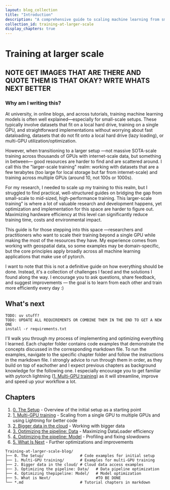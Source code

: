 ```yaml
---
layout: blog_collection
title: "Introduction"
description: "A comprehensive guide to scaling machine learning from small to larger training setups."
collection_id: training-at-larger-scale
display_chapters: true
---
```


# Training at larger scale

NOTE GET IMAGES THAT ARE THERE AND QUOTE THEM IS THAT OKAY?
WRTE WHATS NEXT BETTER
---

### Why am I writing this?

At university, in online blogs, and across tutorials, training machine learning models is often well explained—especially for small-scale setups. These typically involve datasets that fit on a local hard drive, training on a single GPU, and straightforward implementations without worrying about fast dataloading, datasets that do not fit onto a local hard drive (lazy loading), or multi-GPU utilization/optimization.

However, when transitioning to a larger setup —not massive SOTA-scale training across thousands of GPUs with internet-scale data, but something in between— good resources are harder to find and are scattered around. I call this the "larger-scale training" realm: working with datasets that are a few terabytes (too large for local storage but far from internet-scale) and training across multiple GPUs (around 10, not 100s or 1000s). 

For my research, I needed to scale up my training to this realm, but I struggled to find practical, well-structured guides on bridging the gap from small-scale to mid-sized, high-performance training. This larger-scale training" is where a lot of valuable research and development happens, yet optimization and implementation for this space are harder to figure out. Maximizing hardware efficiency at this level can significantly reduce training time, costs and environmental impact.

This guide is for those stepping into this space —researchers and practitioners who want to scale their training beyond a single GPU while making the most of the resources they have. My experience comes from working with geospatial data, so some examples may be domain-specific, but the core principles apply broadly across all machine learning applications that make use of pytorch.

I want to note that this is not a definitive guide on how everything should be done. Instead, it's a collection of challenges I faced and the solutions I found along the way. I encourage you to ask questions, share feedback, and suggest improvements — the goal is to learn from each other and train more efficiently every day :)

## What's next

```
TODO: uv stuff?
TODO: UPDATE ALL REQUIREMENTS OR COMBINE THEM IN THE END TO GET A NEW ONE
install -r requirements.txt
```

I'll walk you through my process of implementing and optimizing everything I learned. Each chapter folder contains code examples that demonstrate the concepts discussed in the corresponding markdown file. To run the examples, navigate to the specific chapter folder and follow the instructions in the markdown file. I strongly advice to run through them in order, as they build on top of eachother and I expect previous chapters as background knowledge for the following one. I especially encourage you to get familiar with pytorch lightning ([1. Multi-GPU training](/blogs/training-at-larger-scale/part2/)) as it will streamline, improve and speed up your workflow a lot.

## Chapters

1. [0. The Setup](/blogs/training-at-larger-scale/part1/) - Overview of the initial setup as a starting point
2. [1. Multi-GPU training](/blogs/training-at-larger-scale/part2/) - Scaling from a single GPU to multiple GPUs and using Lightning for better code
3. [2. Bigger data in the cloud](/blogs/training-at-larger-scale/part3/) - Working with bigger data
4. [3. Optimizing the pipeline: Data](/blogs/training-at-larger-scale/part4/) - Maximizing DataLoader efficiency
5. [4. Optimizing the pipeline: Model](/blogs/training-at-larger-scale/part5/) - Profiling and fixing slowdowns
6. [5. What Is Next](/blogs/training-at-larger-scale/part6/) - Further optimizations and improvements

```
Training-at-larger-scale-blog/
├── 0. The Setup/                # Code examples for initial setup
├── 1. Multi-GPU training/       # Examples for multi-GPU training
├── 2. Bigger data in the cloud/ # Cloud data access examples
├── 3. Optimizing the pipeline: Data/   # Data pipeline optimization
├── 4. Optimizing thepipeline: Model/   # Model optimization
├── 5. What is Next/					#TO BE DONE
└── *.md                         # Tutorial chapters in markdown
```
